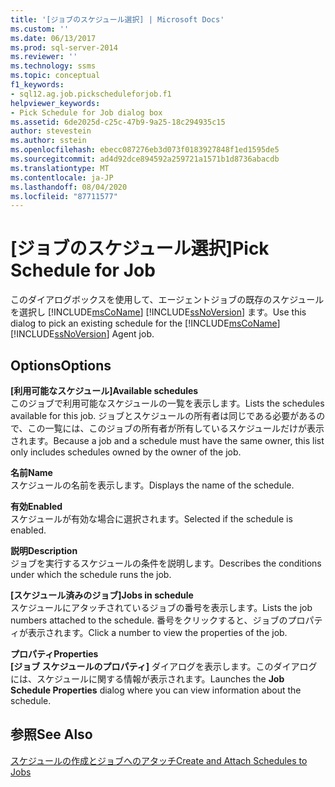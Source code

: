 ```yaml
---
title: '[ジョブのスケジュール選択] | Microsoft Docs'
ms.custom: ''
ms.date: 06/13/2017
ms.prod: sql-server-2014
ms.reviewer: ''
ms.technology: ssms
ms.topic: conceptual
f1_keywords:
- sql12.ag.job.pickscheduleforjob.f1
helpviewer_keywords:
- Pick Schedule for Job dialog box
ms.assetid: 6de2025d-c25c-47b9-9a25-18c294935c15
author: stevestein
ms.author: sstein
ms.openlocfilehash: ebecc087276eb3d073f0183927848f1ed1595de5
ms.sourcegitcommit: ad4d92dce894592a259721a1571b1d8736abacdb
ms.translationtype: MT
ms.contentlocale: ja-JP
ms.lasthandoff: 08/04/2020
ms.locfileid: "87711577"
---
```

# <a name="pick-schedule-for-job"></a><span data-ttu-id="361b2-102">[ジョブのスケジュール選択]</span><span class="sxs-lookup"><span data-stu-id="361b2-102">Pick Schedule for Job</span></span>
  <span data-ttu-id="361b2-103">このダイアログボックスを使用して、エージェントジョブの既存のスケジュールを選択し [!INCLUDE[msCoName](../../includes/msconame-md.md)] [!INCLUDE[ssNoVersion](../../includes/ssnoversion-md.md)] ます。</span><span class="sxs-lookup"><span data-stu-id="361b2-103">Use this dialog to pick an existing schedule for the [!INCLUDE[msCoName](../../includes/msconame-md.md)] [!INCLUDE[ssNoVersion](../../includes/ssnoversion-md.md)] Agent job.</span></span>  
  
## <a name="options"></a><span data-ttu-id="361b2-104">Options</span><span class="sxs-lookup"><span data-stu-id="361b2-104">Options</span></span>  
 <span data-ttu-id="361b2-105">**[利用可能なスケジュール]**</span><span class="sxs-lookup"><span data-stu-id="361b2-105">**Available schedules**</span></span>  
 <span data-ttu-id="361b2-106">このジョブで利用可能なスケジュールの一覧を表示します。</span><span class="sxs-lookup"><span data-stu-id="361b2-106">Lists the schedules available for this job.</span></span> <span data-ttu-id="361b2-107">ジョブとスケジュールの所有者は同じである必要があるので、この一覧には、このジョブの所有者が所有しているスケジュールだけが表示されます。</span><span class="sxs-lookup"><span data-stu-id="361b2-107">Because a job and a schedule must have the same owner, this list only includes schedules owned by the owner of the job.</span></span>  
  
 <span data-ttu-id="361b2-108">**名前**</span><span class="sxs-lookup"><span data-stu-id="361b2-108">**Name**</span></span>  
 <span data-ttu-id="361b2-109">スケジュールの名前を表示します。</span><span class="sxs-lookup"><span data-stu-id="361b2-109">Displays the name of the schedule.</span></span>  
  
 <span data-ttu-id="361b2-110">**有効**</span><span class="sxs-lookup"><span data-stu-id="361b2-110">**Enabled**</span></span>  
 <span data-ttu-id="361b2-111">スケジュールが有効な場合に選択されます。</span><span class="sxs-lookup"><span data-stu-id="361b2-111">Selected if the schedule is enabled.</span></span>  
  
 <span data-ttu-id="361b2-112">**説明**</span><span class="sxs-lookup"><span data-stu-id="361b2-112">**Description**</span></span>  
 <span data-ttu-id="361b2-113">ジョブを実行するスケジュールの条件を説明します。</span><span class="sxs-lookup"><span data-stu-id="361b2-113">Describes the conditions under which the schedule runs the job.</span></span>  
  
 <span data-ttu-id="361b2-114">**[スケジュール済みのジョブ]**</span><span class="sxs-lookup"><span data-stu-id="361b2-114">**Jobs in schedule**</span></span>  
 <span data-ttu-id="361b2-115">スケジュールにアタッチされているジョブの番号を表示します。</span><span class="sxs-lookup"><span data-stu-id="361b2-115">Lists the job numbers attached to the schedule.</span></span> <span data-ttu-id="361b2-116">番号をクリックすると、ジョブのプロパティが表示されます。</span><span class="sxs-lookup"><span data-stu-id="361b2-116">Click a number to view the properties of the job.</span></span>  
  
 <span data-ttu-id="361b2-117">**プロパティ**</span><span class="sxs-lookup"><span data-stu-id="361b2-117">**Properties**</span></span>  
 <span data-ttu-id="361b2-118">**[ジョブ スケジュールのプロパティ]** ダイアログを表示します。このダイアログには、スケジュールに関する情報が表示されます。</span><span class="sxs-lookup"><span data-stu-id="361b2-118">Launches the **Job Schedule Properties** dialog where you can view information about the schedule.</span></span>  
  
## <a name="see-also"></a><span data-ttu-id="361b2-119">参照</span><span class="sxs-lookup"><span data-stu-id="361b2-119">See Also</span></span>  
 [<span data-ttu-id="361b2-120">スケジュールの作成とジョブへのアタッチ</span><span class="sxs-lookup"><span data-stu-id="361b2-120">Create and Attach Schedules to Jobs</span></span>](create-and-attach-schedules-to-jobs.md)  
  
  
